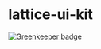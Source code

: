 # lattice-ui-kit

[![Greenkeeper badge](https://badges.greenkeeper.io/openlattice/lattice-ui-kit.svg)](https://greenkeeper.io/)
